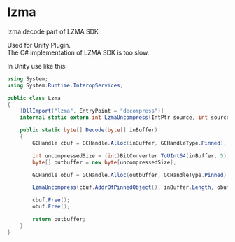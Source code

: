 # lzma
lzma decode part of LZMA SDK
 
Used for Unity Plugin.<br>
The C# implementation of LZMA SDK is too slow. 


In Unity use like this:
 
```c#
using System;
using System.Runtime.InteropServices;

public class Lzma
{
    [DllImport("lzma", EntryPoint = "decompress")]
    internal static extern int LzmaUncompress(IntPtr source, int sourceLen, IntPtr dest, int destLen);

    public static byte[] Decode(byte[] inBuffer)
    {
        GCHandle cbuf = GCHandle.Alloc(inBuffer, GCHandleType.Pinned);

        int uncompressedSize = (int)BitConverter.ToUInt64(inBuffer, 5);
        byte[] outbuffer = new byte[uncompressedSize];

        GCHandle obuf = GCHandle.Alloc(outbuffer, GCHandleType.Pinned);

        LzmaUncompress(cbuf.AddrOfPinnedObject(), inBuffer.Length, obuf.AddrOfPinnedObject(), uncompressedSize);

        cbuf.Free();
        obuf.Free();

        return outbuffer;
    }
}
```
